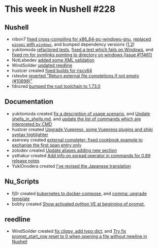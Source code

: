 # This week in Nushell #228

## Nushell

- nibon7 [fixed cross-compiling for x86_64-pc-windows-gnu](https://github.com/nushell/nushell/pull/11485), [replaced `winapi` with `windows`](https://github.com/nushell/nushell/pull/11481), and bumped dependency versions ([1](https://github.com/nushell/nushell/pull/11484),[2](https://github.com/nushell/nushell/pull/11486))
- yukitomoda [refactored tests](https://github.com/nushell/nushell/pull/11479), [fixed a test which fails on Windows](https://github.com/nushell/nushell/pull/11478), and [fixed rm for symlinks pointing to directory on windows (issue #11461)](https://github.com/nushell/nushell/pull/11463)
- NotLebedev [added some XML validation](https://github.com/nushell/nushell/pull/11487)
- WindSoilder [updated reedline](https://github.com/nushell/nushell/pull/11490)
- hustcer created [fixed builds for riscv64](https://github.com/nushell/nushell/pull/11476)
- rsteube [reverted "Return external file completions if not empty (#10898)"](https://github.com/nushell/nushell/pull/11446)
- fdncred [bumped the rust toolchain to 1.73.0](https://github.com/nushell/nushell/pull/11445)

## Documentation

- yukitomoda created [fix a description of usage scenario](https://github.com/nushell/nushell.github.io/pull/1196), and [Update shells_in_shells.md](https://github.com/nushell/nushell.github.io/pull/1195), and [update the list of commands which are interpreted by CMD](https://github.com/nushell/nushell.github.io/pull/1192)
- hustcer created [Upgrade Vuepress, some Vuepress plugins and shiki syntax highlighter](https://github.com/nushell/nushell.github.io/pull/1194)
- aserowy created [external completer: fixed cookbook example to exchange the first span entry only](https://github.com/nushell/nushell.github.io/pull/1193)
- zolodev created [Update aliases adding new section](https://github.com/nushell/nushell.github.io/pull/1190)
- ysthakur created [Add info on spread operator in commands for 0.89 release notes](https://github.com/nushell/nushell.github.io/pull/1188)
- YukiOnodera created [I've revised the Japanese translation](https://github.com/nushell/nushell.github.io/pull/1179)

## Nu_Scripts

- fj0r created [kubernetes to docker-compose](https://github.com/nushell/nu_scripts/pull/726), and [comma: upgrade template](https://github.com/nushell/nu_scripts/pull/725)
- bobhy created [Show activated python VE at beginning of prompt.](https://github.com/nushell/nu_scripts/pull/722)

## reedline

- WindSoilder created [fix clippy, add typo dict](https://github.com/nushell/reedline/pull/698), and [Try fix prompt_start_row reset to 0 when opening a file without newline in Nushell ](https://github.com/nushell/reedline/pull/697)

